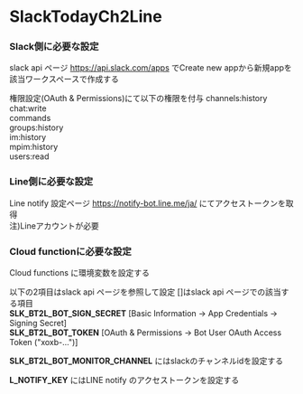 # SlackTodayCh2Line

### Slack側に必要な設定  
slack api ページ  https://api.slack.com/apps  でCreate new appから新規appを該当ワークスペースで作成する  

権限設定(OAuth & Permissions)にて以下の権限を付与
channels:history  
chat:write  
commands  
groups:history  
im:history  
mpim:history  
users:read  

### Line側に必要な設定  
Line notify 設定ページ https://notify-bot.line.me/ja/ にてアクセストークンを取得  
注)Lineアカウントが必要  

### Cloud functionに必要な設定  

Cloud functions に環境変数を設定する

以下の2項目はslack api ページを参照して設定 []はslack api ページでの該当する項目  
__SLK_BT2L_BOT_SIGN_SECRET__ [Basic Information -> App Credentials -> Signing Secret]  
__SLK_BT2L_BOT_TOKEN__ [OAuth & Permissions -> Bot User OAuth Access Token ("xoxb-...")]  

__SLK_BT2L_BOT_MONITOR_CHANNEL__ にはslackのチャンネルidを設定する  

__L_NOTIFY_KEY__ にはLINE notify のアクセストークンを設定する
